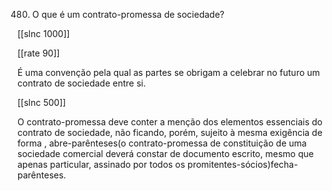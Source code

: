 480.  O que é um  contrato-promessa  de sociedade?

[[slnc 1000]]

[[rate 90]]

É  uma  convenção pela  qual  as  partes se  obrigam  a celebrar  no  futuro  um  contrato de  sociedade  entre  si.

[[slnc 500]]

O  contrato-promessa  deve  conter  a  menção  dos  elementos essenciais do contrato de sociedade, não ficando, porém,  sujeito à mesma  exigência de  forma  , abre-parênteses(o contrato-promessa  de constituição de  uma  sociedade comercial  deverá constar de  documento  escrito, mesmo  que apenas  particular,  assinado  por  todos os promitentes-sócios)fecha-parênteses.

